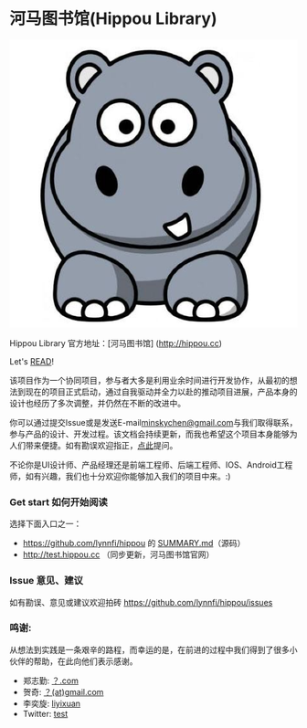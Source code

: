 河马图书馆(Hippou Library)
============================

![logo](logo.png)

Hippou Library 官方地址：[河马图书馆] (http://hippou.cc)

Let's [READ](SUMMARY.md)!
 
该项目作为一个协同项目，参与者大多是利用业余时间进行开发协作，从最初的想法到现在的项目正式启动，通过自我驱动并全力以赴的推动项目进展，产品本身的设计也经历了多次调整，并仍然在不断的改进中。

你可以通过提交Issue或是发送E-mail[minskychen@gmail.com](mailto:minskychen@gmail.com)与我们取得联系，参与产品的设计、开发过程。该文档会持续更新，而我也希望这个项目本身能够为人们带来便捷。如有勘误欢迎指正，[点此](https://github.com/lynnfi/hippou/issues)提问。

不论你是UI设计师、产品经理还是前端工程师、后端工程师、IOS、Android工程师，如有兴趣，我们也十分欢迎你能够加入我们的项目中来。:)

### Get start 如何开始阅读

选择下面入口之一：

* <https://github.com/lynnfi/hippou> 的 [SUMMARY.md](SUMMARY.md)（源码）
* <http://test.hippou.cc> （同步更新，河马图书馆官网）

### Issue 意见、建议

如有勘误、意见或建议欢迎拍砖 <https://github.com/lynnfi/hippou/issues>

### 鸣谢:
从想法到实践是一条艰辛的路程，而幸运的是，在前进的过程中我们得到了很多小伙伴的帮助，在此向他们表示感谢。
* 郑志勤: [？.com](http://.com)
* 贺奇: [？(at)gmail.com](mailto:1@gmail.com)
* 李奕旋: [liyixuan](http://weibo.com/)
* Twitter: [test](https://twitter.com/)